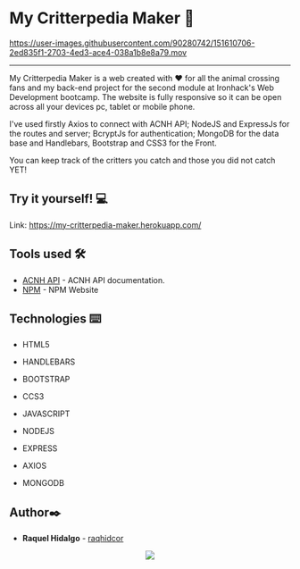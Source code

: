 #  My Critterpedia Maker 🌱


https://user-images.githubusercontent.com/90280742/151610706-2ed835f1-2703-4ed3-ace4-038a1b8e8a79.mov


---

My Critterpedia Maker is a web created with ❤️  for all the animal crossing fans and my back-end project for the second module at Ironhack's Web Development bootcamp. The website is fully responsive so it can be open across all your devices pc, tablet or mobile phone. 

I've used firstly Axios to connect with ACNH API; NodeJS and ExpressJs for the routes and server; BcryptJs for authentication; MongoDB for the data base and Handlebars, Bootstrap and CSS3 for the Front.

You can keep track of the critters you catch and those you did not catch YET!

## Try it yourself! :computer:

Link: https://my-critterpedia-maker.herokuapp.com/

## Tools used 🛠️
* [ACNH API](https://acnhapi.com/doc) - ACNH API documentation.
* [NPM](https://www.npmjs.com/) - NPM Website

## Technologies ⌨️
* HTML5
* HANDLEBARS
* BOOTSTRAP
* CCS3
* JAVASCRIPT

* NODEJS
* EXPRESS
* AXIOS
* MONGODB

## Author✒️
* **Raquel Hidalgo** - [raqhidcor](https://github.com/raqhidcor)

<div align='center'> 
 <a href="https://www.linkedin.com/in/raquel-hidalgo-corchuelo/" target="_blank"><img src="https://img.shields.io/badge/-LinkedIn-%230077B5?style=for-the-badge&logo=linkedin&logoColor=white" target="_blank"></a>
</div>
